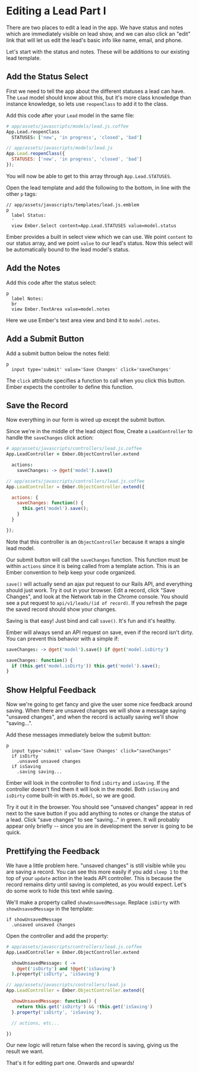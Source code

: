 # Editing a Lead Part I

There are two places to edit a lead in the app. We have status and notes which are immediately visible on lead show, and we can also click an "edit" link that will let us edit the lead's basic info like name, email, and phone.

Let's start with the status and notes. These will be additions to our existing lead template.

## Add the Status Select

First we need to tell the app about the different statuses a lead can have. The `Lead` model should know about this, but it's more class knowledge than instance knowledge, so lets use `reopenClass` to add it to the class.

Add this code after your `Lead` model in the same file:

```coffee
# app/assets/javascripts/models/lead.js.coffee
App.Lead.reopenClass
  STATUSES: ['new', 'in progress', 'closed', 'bad']
```
```javascript
// app/assets/javascripts/models/lead.js
App.Lead.reopenClass({
  STATUSES: ['new', 'in progress', 'closed', 'bad']
});
```

You will now be able to get to this array through `App.Lead.STATUSES`.

Open the lead template and add the following to the bottom, in line with the other `p` tags:

```
// app/assets/javascripts/templates/lead.js.emblem
p
  label Status:
  '
  view Ember.Select content=App.Lead.STATUSES value=model.status
```

Ember provides a built in select view which we can use. We point `content` to our status array, and we point `value` to our lead's status. Now this select will be automatically bound to the lead model's status.

## Add the Notes

Add this code after the status select:

```
p
  label Notes:
  br
  view Ember.TextArea value=model.notes
```

Here we use Ember's text area view and bind it to `model.notes`.

## Add a Submit Button

Add a submit button below the notes field:

```
p
  input type='submit' value='Save Changes' click='saveChanges'
```

The `click` attribute specifies a function to call when you click this button. Ember expects the controller to define this function.

## Save the Record

Now everything in our form is wired up except the submit button.

Since we're in the middle of the lead object flow, Create a `LeadController` to handle the `saveChanges` click action:

```coffee
# app/assets/javascripts/controllers/lead.js.coffee
App.LeadController = Ember.ObjectController.extend

  actions:
    saveChanges: -> @get('model').save()
```
```javascript
// app/assets/javascripts/controllers/lead.js.coffee
App.LeadController = Ember.ObjectController.extend({

  actions: {
    saveChanges: function() {
      this.get('model').save();
    }
  }

});
```

Note that this controller is an `ObjectController` because it wraps a single lead model.

Our submit button will call the `saveChanges` function. This function must be within `actions` since it is being called from a template action. This is an Ember convention to help keep your code organized.

`save()` will actually send an ajax put request to our Rails API, and everything should just work. Try it out in your browser. Edit a record, click "Save Changes", and look at the Network tab in the Chrome console. You should see a put request to `api/v1/leads/(id of record)`. If you refresh the page the saved record should show your changes.

Saving is that easy! Just bind and call `save()`. It's fun and it's healthy.

Ember will always send an API request on save, even if the record isn't dirty. You can prevent this behavior with a simple if:

```coffee
saveChanges: -> @get('model').save() if @get('model.isDirty')
```
```javascript
saveChanges: function() {
  if (this.get('model.isDirty')) this.get('model').save();
}
```

## Show Helpful Feedback

Now we're going to get fancy and give the user some nice feedback around saving. When there are unsaved changes we will show a message saying "unsaved changes", and when the record is actually saving we'll show "saving...".

Add these messages immediately below the submit button:

```
p
  input type='submit' value='Save Changes' click="saveChanges"
  if isDirty
    .unsaved unsaved changes
  if isSaving
    .saving saving...
```

Ember will look in the controller to find `isDirty` and `isSaving`. If the controller doesn't find them it will look in the model. Both `isSaving` and `isDirty` come built-in with `DS.Model`, so we are good.

Try it out it in the browser. You should see "unsaved changes" appear in red next to the save button if you add anything to notes or change the status of a lead. Click "save changes" to see "saving..." in green. It will probably appear only briefly -- since you are in development the server is going to be quick.


## Prettifying the Feedback

We have a little problem here. "unsaved changes" is still visible while you are saving a record. You can see this more easily if you add `sleep 1` to the top of your `update` action in the leads API controller. This is because the record remains dirty until saving is completed, as you would expect. Let's do some work to hide this text while saving.

We'll make a property called `showUnsavedMessage`. Replace `isDirty` with `showUnsavedMessage` in the template:

```
if showUnsavedMessage
  .unsaved unsaved changes
```

Open the controller and add the property:

```coffee
# app/assets/javascripts/controllers/lead.js.coffee
App.LeadController = Ember.ObjectController.extend

  showUnsavedMessage: ( ->
    @get('isDirty') and !@get('isSaving')
  ).property('isDirty', 'isSaving')
```
```javascript
// app/assets/javascripts/controllers/lead.js
App.LeadController = Ember.ObjectController.extend({

  showUnsavedMessage: function() {
    return this.get('isDirty') && !this.get('isSaving')
  }.property('isDirty', 'isSaving'),

  // actions, etc...

})
```

Our new logic will return false when the record is saving, giving us the result we want.

That's it for editing part one. Onwards and upwards!

